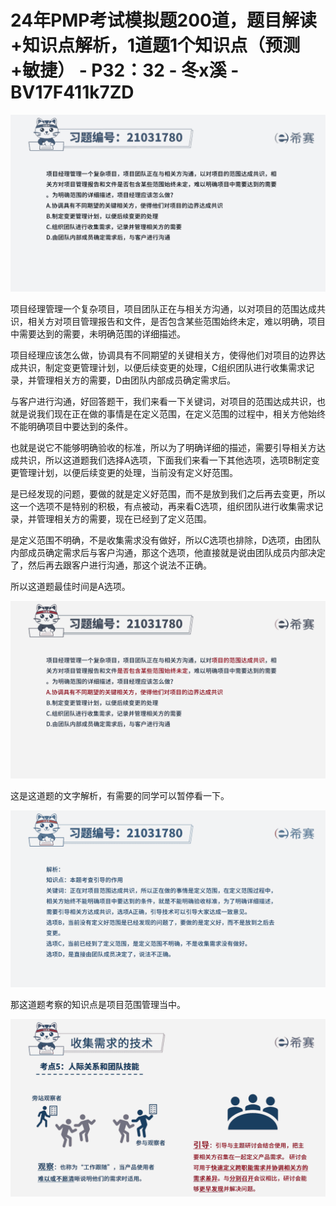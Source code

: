 # 24年PMP考试模拟题200道，题目解读+知识点解析，1道题1个知识点（预测+敏捷） - P32：32 - 冬x溪 - BV17F411k7ZD

![](img/384221b94cf89c0255ea79e4f6f54692_0.png)

项目经理管理一个复杂项目，项目团队正在与相关方沟通，以对项目的范围达成共识，相关方对项目管理报告和文件，是否包含某些范围始终未定，难以明确，项目中需要达到的需要，未明确范围的详细描述。

项目经理应该怎么做，协调具有不同期望的关键相关方，使得他们对项目的边界达成共识，制定变更管理计划，以便后续变更的处理，C组织团队进行收集需求记录，并管理相关方的需要，D由团队内部成员确定需求后。

与客户进行沟通，好回答题干，我们来看一下关键词，对项目的范围达成共识，也就是说我们现在正在做的事情是在定义范围，在定义范围的过程中，相关方他始终不能明确项目中要达到的条件。

也就是说它不能够明确验收的标准，所以为了明确详细的描述，需要引导相关方达成共识，所以这道题我们选择A选项，下面我们来看一下其他选项，选项B制定变更管理计划，以便后续变更的处理，当前没有定义好范围。

是已经发现的问题，要做的就是定义好范围，而不是放到我们之后再去变更，所以这一个选项不是特别的积极，有点被动，再来看C选项，组织团队进行收集需求记录，并管理相关方的需要，现在已经到了定义范围。

是定义范围不明确，不是收集需求没有做好，所以C选项也排除，D选项，由团队内部成员确定需求后与客户沟通，那这个选项，他直接就是说由团队成员内部决定了，然后再去跟客户进行沟通，那这个说法不正确。

所以这道题最佳时间是A选项。

![](img/384221b94cf89c0255ea79e4f6f54692_2.png)

这是这道题的文字解析，有需要的同学可以暂停看一下。

![](img/384221b94cf89c0255ea79e4f6f54692_4.png)

那这道题考察的知识点是项目范围管理当中。

![](img/384221b94cf89c0255ea79e4f6f54692_6.png)